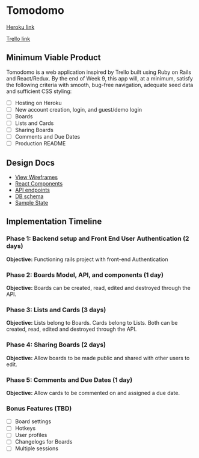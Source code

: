 # Tomodomo

[Heroku link][heroku]

[Trello link][trello]

[heroku]: http://www.herokuapp.com
[trello]: https://trello.com/b/pw2XI5p3/tomodomo

## Minimum Viable Product

Tomodomo is a web application inspired by Trello built using Ruby on Rails
and React/Redux.  By the end of Week 9, this app will, at a minimum, satisfy the
following criteria with smooth, bug-free navigation, adequate seed data and
sufficient CSS styling:

- [ ] Hosting on Heroku
- [ ] New account creation, login, and guest/demo login
- [ ] Boards
- [ ] Lists and Cards
- [ ] Sharing Boards
- [ ] Comments and Due Dates
- [ ] Production README

## Design Docs
* [View Wireframes][wireframes]
* [React Components][components]
* [API endpoints][api-endpoints]
* [DB schema][schema]
* [Sample State][sample-state]

[wireframes]: wireframes
[components]: component-hierarchy.md
[sample-state]: sample-state.md
[api-endpoints]: api-endpoints.md
[schema]: schema.md

## Implementation Timeline

### Phase 1: Backend setup and Front End User Authentication (2 days)

**Objective:** Functioning rails project with front-end Authentication

### Phase 2: Boards Model, API, and components (1 day)

**Objective:** Boards can be created, read, edited and destroyed through
the API.

### Phase 3: Lists and Cards (3 days)

**Objective:** Lists belong to Boards. Cards belong to Lists. Both can be created, read, edited and destroyed through the API.

### Phase 4: Sharing Boards (2 days)

**Objective:** Allow boards to be made public and shared with other users to edit.

### Phase 5: Comments and Due Dates (1 day)

**Objective:** Allow cards to be commented on and assigned a due date.

### Bonus Features (TBD)
- [ ] Board settings
- [ ] Hotkeys
- [ ] User profiles
- [ ] Changelogs for Boards
- [ ] Multiple sessions
